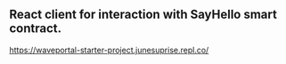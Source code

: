 ## React client for interaction with SayHello smart contract.
https://waveportal-starter-project.junesuprise.repl.co/
